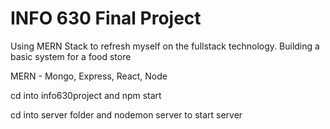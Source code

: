 # INFO 630 Final Project 

Using MERN Stack to refresh myself on the fullstack technology. Building a basic system for a food store

MERN - Mongo, Express, React, Node

cd into info630project and npm start

cd into server folder and nodemon server to start server